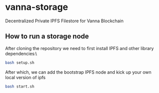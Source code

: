 # vanna-storage
Decentralized Private IPFS Filestore for Vanna Blockchain

## How to run a storage node
After cloning the repository we need to first install IPFS and other library dependencies:\
```bash
bash setup.sh
```

After which, we can add the bootstrap IPFS node and kick up your own local version of ipfs
```bash
bash start.sh
```
